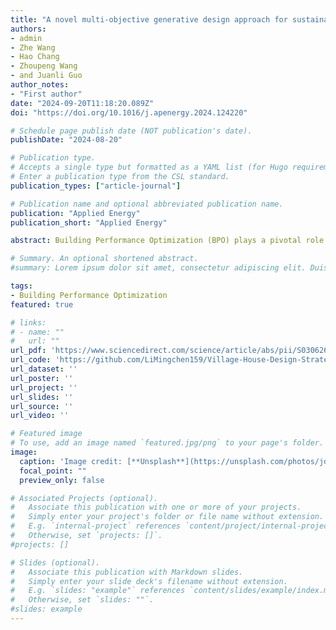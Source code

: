 ```yaml
---
title: "A novel multi-objective generative design approach for sustainable building using multi-task learning (ANN) integration"
authors:
- admin
- Zhe Wang
- Hao Chang
- Zhoupeng Wang
- and Juanli Guo
author_notes:
- "First author"
date: "2024-09-20T11:18:20.089Z"
doi: "https://doi.org/10.1016/j.apenergy.2024.124220"

# Schedule page publish date (NOT publication's date).
publishDate: "2024-08-20"

# Publication type.
# Accepts a single type but formatted as a YAML list (for Hugo requirements).
# Enter a publication type from the CSL standard.
publication_types: ["article-journal"]

# Publication name and optional abbreviated publication name.
publication: "Applied Energy"
publication_short: "Applied Energy"

abstract: Building Performance Optimization (BPO) plays a pivotal role in   enhancing building performance, guaranteeing comfort while reducing resource   consumption. Existing performance-driven generative design is computational   demanding and difficult to be generalized to other similar buildings with   difficult to be generalized to other building types or climate conditions. To   fill this gap, this paper introduces a novel framework, which integrates   multitask learning (MTL), code compliance check, and multi-objective   optimization through NSGA-III algorithm. This framework is able to identify   Paratoo Optimal design solutions, which comply with building codes, at low   computation costs. The framework begins with selecting key design variables   that are critical to building energy, comfort performance and life cycle cost.   It then employs MTL to enhance the model's accuracy while reducing   computational costs. Next, we designed a code compliance checking module   followed by the NSGA-III optimization process, with the objective of   identifying solutions that comply with existing building codes. The results   indicate that the proposed MTL network achieved an R2 score of 0.983–0.993 on   the test set. In the particular case study where equal weights are preferred,   this approach yielded noteworthy reductions of 27.65%, 19.55%, and 31.13% in   Building Energy Consumption (BEC), Life Cycle Cost (LCC), and Residue of   continuous Daylight Autonomy (RcDA), respectively, for a rural dwelling, and   exclude solutions that fail to satisfy regulatory standards. This framework   allows designer to input the weights of each objective based on their   preference and can be applied to other building types and climate regions.   Last, we develop a solution selection tool based on the results output by the   framework we proposed, which can be found at   https://github.com/LiMingchen159/Village-House-Design-Strategy-in-Hebei-Province-China.

# Summary. An optional shortened abstract.
#summary: Lorem ipsum dolor sit amet, consectetur adipiscing elit. Duis posuere tellus ac convallis placerat. Proin tincidunt magna sed ex sollicitudin condimentum.

tags:
- Building Performance Optimization
featured: true

# links:
# - name: ""
#   url: ""
url_pdf: 'https://www.sciencedirect.com/science/article/abs/pii/S0306261924016039?via%3Dihub'
url_code: 'https://github.com/LiMingchen159/Village-House-Design-Strategy-in-Hebei-Province-China'
url_dataset: ''
url_poster: ''
url_project: ''
url_slides: ''
url_source: ''
url_video: ''

# Featured image
# To use, add an image named `featured.jpg/png` to your page's folder. 
image:
  caption: 'Image credit: [**Unsplash**](https://unsplash.com/photos/jdD8gXaTZsc)'
  focal_point: ""
  preview_only: false

# Associated Projects (optional).
#   Associate this publication with one or more of your projects.
#   Simply enter your project's folder or file name without extension.
#   E.g. `internal-project` references `content/project/internal-project/index.md`.
#   Otherwise, set `projects: []`.
#projects: []

# Slides (optional).
#   Associate this publication with Markdown slides.
#   Simply enter your slide deck's filename without extension.
#   E.g. `slides: "example"` references `content/slides/example/index.md`.
#   Otherwise, set `slides: ""`.
#slides: example
---
```

